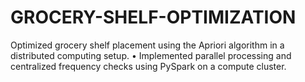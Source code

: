 # GROCERY-SHELF-OPTIMIZATION
Optimized grocery shelf placement using the Apriori algorithm in a distributed computing setup. • Implemented parallel processing and centralized frequency checks using PySpark on a compute cluster.
